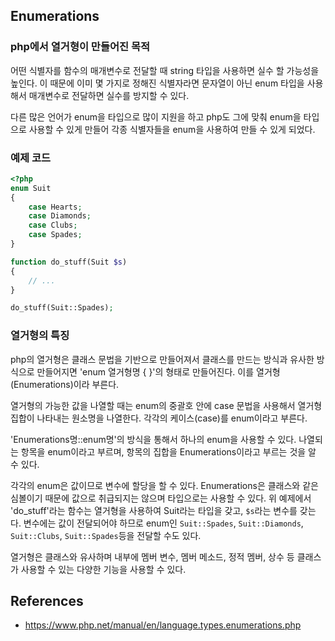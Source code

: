 ## Enumerations

### php에서 열거형이 만들어진 목적

어떤 식별자를 함수의 매개변수로 전달할 때 string 타입을 사용하면 실수 할 가능성을 높인다. 이 때문에 이미 몇 가지로 정해진 식별자라면 문자열이 아닌 enum 타입을 사용해서 매개변수로 전달하면 실수를 방지할 수 있다.

다른 많은 언어가 enum을 타입으로 많이 지원을 하고 php도 그에 맞춰 enum을 타입으로 사용할 수 있게 만들어 각종 식별자들을 enum을 사용하여 만들 수 있게 되었다.

### 예제 코드
```php
<?php
enum Suit
{
    case Hearts;
    case Diamonds;
    case Clubs;
    case Spades;
}

function do_stuff(Suit $s)
{
    // ...
}

do_stuff(Suit::Spades);
```

### 열거형의 특징

php의 열거형은 클래스 문법을 기반으로 만들어져서 클래스를 만드는 방식과 유사한 방식으로 만들어지면 'enum 열거형명 { }'의 형태로 만들어진다. 이를 열거형(Enumerations)이라 부른다.

열거형의 가능한 값을 나열할 때는 enum의 중괄호 안에 case 문법을 사용해서 열거형 집합이 나타내는 원소명을 나열한다. 각각의 케이스(case)를 enum이라고 부른다.

'Enumerations명::enum명'의 방식을 통해서 하나의 enum을 사용할 수 있다. 나열되는 항목을 enum이라고 부르며, 항목의 집합을 Enumerations이라고 부르는 것을 알 수 있다.

각각의 enum은 값이므로 변수에 할당을 할 수 있다. Enumerations은 클래스와 같은 심볼이기 때문에 값으로 취급되지는 않으며 타입으로는 사용할 수 있다. 위 예제에서 'do_stuff'라는 함수는 열거형을 사용하여 Suit라는 타입을 갖고, `$s`라는 변수를 갖는다. 변수에는 값이 전달되어야 하므로 enum인 `Suit::Spades`, `Suit::Diamonds`, `Suit::Clubs`, `Suit::Spades`등을 전달할 수도 있다.

열거형은 클래스와 유사하며 내부에 멤버 변수, 멤버 메소드, 정적 멤버, 상수 등 클래스가 사용할 수 있는 다양한 기능을 사용할 수 있다.

## References
- https://www.php.net/manual/en/language.types.enumerations.php
